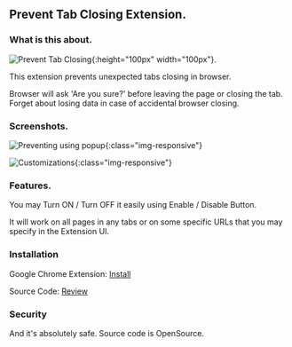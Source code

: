## Prevent Tab Closing Extension.

### What is this about.

![Prevent Tab Closing](/img/icon.png){:height="100px" width="100px"}.

This extension prevents unexpected tabs closing in browser.

Browser will ask 'Are you sure?' before leaving the page or closing the tab. Forget about losing data in case of accidental browser closing.

### Screenshots.

![Preventing using popup](/img/screen1.png){:class="img-responsive"}

![Customizations](/img/screen2.png){:class="img-responsive"}

### Features.

You may Turn ON / Turn OFF it easily using Enable / Disable Button.

It will work on all pages in any tabs or on some specific URLs that you may specify in the Extension UI.

### Installation

Google Chrome Extension: [Install](https://chrome.google.com/webstore/detail/prevent-tab-closing/jilanldohabpfcpgihdcadeffoopefbb)

Source Code: [Review](https://github.com/shoshins/prevent-tab-closing)

### Security

And it's absolutely safe. Source code is OpenSource.

